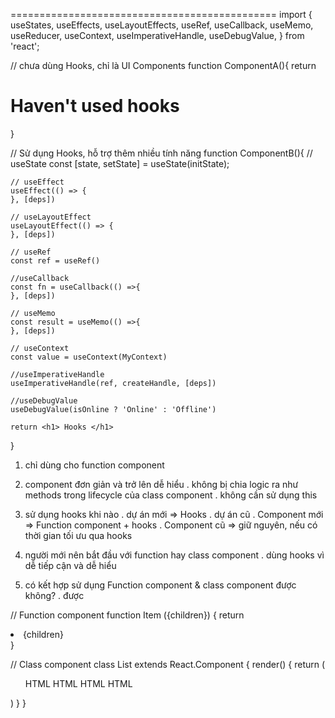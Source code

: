 ==============================================
import {
    useStates,
    useEffects,
    useLayoutEffects,
    useRef,
    useCallback,
    useMemo,
    useReducer,
    useContext,
    useImperativeHandle,
    useDebugValue,
} from 'react';



// chưa dùng Hooks, chỉ là UI Components
function ComponentA(){
    return <h1>Haven't used hooks</h1>
}



// Sử dụng Hooks, hỗ trợ thêm nhiều tính năng
function ComponentB(){
    // useState
    const [state, setState] = useState(initState);

    // useEffect
    useEffect(() => {
    }, [deps])

    // useLayoutEffect
    useLayoutEffect(() => {
    }, [deps])

    // useRef
    const ref = useRef()

    //useCallback
    const fn = useCallback(() =>{
    }, [deps])

    // useMemo
    const result = useMemo(() =>{
    }, [deps])

    // useContext
    const value = useContext(MyContext)

    //useImperativeHandle
    useImperativeHandle(ref, createHandle, [deps])

    //useDebugValue
    useDebugValue(isOnline ? 'Online' : 'Offline')

    return <h1> Hooks </h1>
}


1. chỉ dùng cho function component

2. component đơn giản và trở lên dễ hiểu
    . không bị chia logic ra như methods trong lifecycle của class component
    . không cần sử dụng this

3. sử dụng hooks khi nào
    . dự án mới  => Hooks
    . dự án cũ
        . Component mới => Function component + hooks
        . Component cũ => giữ nguyên, nếu có thời gian tối ưu qua hooks
        
4. người mới nên bắt đầu với function hay class component
    . dùng hooks vì dễ tiếp cận và dễ hiểu

5. có kết hợp sử dụng Function component & class component được không?
    . được


// Function component
    function Item ({children}) {
        return <li>{children}</li>
    }

// Class component
    class List extends React.Component {
        render() {
            return (
                <ul>
                <Item>HTML</Item>
                <Item>HTML</Item>
                <Item>HTML</Item>
                <Item>HTML</Item>
                </ul>
            )
        }
    }
